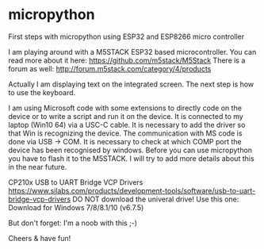 # micropython
First steps with micropython using ESP32 and ESP8266 micro controller

I am playing around with a M5STACK ESP32 based microcontroller. You can read more about it here: https://github.com/m5stack/M5Stack
There is a forum as well: http://forum.m5stack.com/category/4/products

Actually I am displaying text on the integrated screen.
The next step is how to use the keyboard.

I am using Microsoft code with some extensions to directly code on the device or to write a script and run it on the device.
It is connected to my laptop (Win10 64) via a USC-C cable. It is necessary to add the driver so that Win is recognizing the device.
The communication with MS code is done via USB -> COM. It is necessary to check at which COMP port the device has been recognised by windows.
Before you can use micropython you have to flash it to the M5STACK.
I will try to add more details about this in the near future.

CP210x USB to UART Bridge VCP Drivers https://www.silabs.com/products/development-tools/software/usb-to-uart-bridge-vcp-drivers
DO NOT download the univeral drive!
Use this one: Download for Windows 7/8/8.1/10 (v6.7.5)


But don't forget: I'm a noob with this ;-)

Cheers & have fun!
